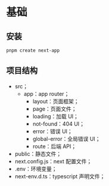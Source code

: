 # 基础

## 安装

```bash
pnpm create next-app
```

## 项目结构

- src；
  - app：app router；
    - layout：页面框架；
    - page：页面文件；
    - loading：加载 UI；
    - not-found：404 UI；
    - error：错误 UI；
    - global-error：全局错误 UI；
    - route：后端 API；
- public：静态文件；
- next.config.js：next 配置文件；
- .env：环境变量；
- next-env.d.ts：typescript 声明文件；
